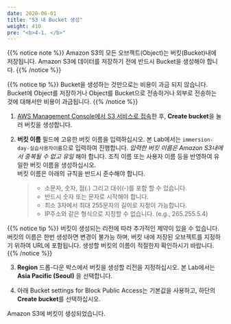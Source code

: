 ```yaml
---
date: 2020-06-01
title: "S3 내 Bucket 생성"
weight: 410
pre: "<b>4-1. </b>"
---
```


{{% notice note %}}
Amazon S3의 모든 오브젝트(Object)는 버킷(Bucket)내에 저장됩니다. Amazon S3에 데이터를 저장하기 전에 반드시 Bucket을 생성해야 합니다.
{{% /notice %}}

{{% notice tip %}}
Bucket을 생성하는 것만으로는 비용이 과금 되지 않습니다. Bucket에 Object를 저장하거나 Object를 Bucket으로 전송하거나 외부로 전송하는 것에 대해서만 비용이 과금됩니다.
{{% /notice %}}

1. [AWS Management Console에서 S3 서비스로 접속](https://console.aws.amazon.com/s3)한 후, **Create bucket**을 눌러 버킷을 생성합니다.

2. **버킷 이름** 필드에 고유한 버킷 이름을 입력하십시오. 본 Lab에서는 `immersion-day-실습사용자이름`으로 입력하여 진행합니다. *입력한 버킷 이름은 Amazon S3내에서 중복될 수 없고 유일* 해야 합니다. 조직 이름 또는 사용자 이름 등을 반영하여 유일한 버킷 이름을 생성하십시오.  
버킷 이름은 아래의 규칙을 반드시 준수해야 합니다.  
    > - 소문자, 숫자, 점(.) 그리고 대쉬(-)를 포함 할 수 있습니다.
    > - 반드시 숫자 또는 문자로 시작해야 합니다.
    > - 최소 3자에서 최대 255문자의 길이로 지정이 가능합니다.
    > - IP주소와 같은 형식으로 지정할 수 없습니다. (e.g., 265.255.5.4)

{{% notice tip %}}
버킷이 생성되는 리전에 따라 추가적인 제약이 있을 수 있습니다. 버킷의 이름은 한번 생성하면 변경이 불가능 하며, 버킷 내에 저장된 오브젝트를 지정하기 위하여 URL에 포함됩니다. 생성할 버킷의 이름이 적절한지 확인하시기 바랍니다.
{{% /notice %}}

3. **Region** 드롭-다운 박스에서 버킷을 생성할 리전을 지정하십시오. 본 Lab에서는 **Asia Pacific (Seoul)** 을 선택합니다.

4. 아래 Bucket settings for Block Public Access는 기본값을 사용하고, 하단의 **Create bucket**를 선택하십시오.

Amazon S3에 버킷이 생성되었습니다.



